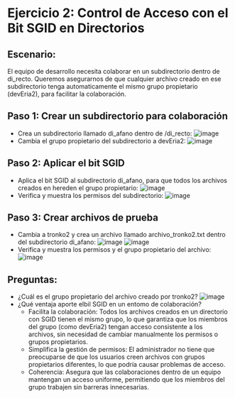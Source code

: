 # Ejercicio 2: Control de Acceso con el Bit SGID en Directorios
## Escenario:
El equipo de desarrollo necesita colaborar en un subdirectorio dentro de di_recto. Queremos asegurarnos de que cualquier archivo creado en ese subdirectorio tenga automaticamente el mismo grupo propietario (devEria2), para facilitar la colaboración.
## Paso 1: Crear un subdirectorio para colaboración
  - Crea un subdirectorio llamado di_afano dentro de /di_recto:
![image](https://github.com/user-attachments/assets/4e74a9e9-c1a0-4103-8c4e-35f40399fb78)
  - Cambia el grupo propietario del subdirectorio a devEria2:
![image](https://github.com/user-attachments/assets/572b9b0e-b39c-4183-a035-290e8a790b47)
## Paso 2: Aplicar el bit SGID
  - Aplica el bit SGID al subdirectorio di_afano, para que todos los archivos creados en hereden el grupo propietario:
![image](https://github.com/user-attachments/assets/9dd10697-6ecf-4dea-b565-6ee3fa78eccf)
  - Verifica y muestra los permisos del subdirectorio:
![image](https://github.com/user-attachments/assets/3f616161-4e97-4387-928f-ed52694673b0)
## Paso 3: Crear archivos de prueba
  - Cambia a tronko2 y crea un archivo llamado archivo_tronko2.txt dentro del subdirectorio di_afano:
![image](https://github.com/user-attachments/assets/3d02a4f0-a6e4-480d-88d7-7f2fa154f0cd)
![image](https://github.com/user-attachments/assets/3179ddaa-dddb-4f07-8266-a4d32ba75fdc)
  - Verifica y muestra los permisos y el grupo propietario del archivo:
![image](https://github.com/user-attachments/assets/50a1e949-8a28-4a10-bc68-fce1d5a3a22a)
## Preguntas:
  - ¿Cuál es el grupo propietario del archivo creado por tronko2?
![image](https://github.com/user-attachments/assets/97c5f63f-7511-42b9-8ead-773ff74b9b79)
  - ¿Qué ventaja aporte elbil SGID en un entomo de colaboración?
    - Facilita la colaboración: Todos los archivos creados en un directorio con SGID tienen el mismo grupo, lo que garantiza que los miembros del grupo (como devEria2) tengan acceso consistente a los archivos, sin necesidad de cambiar manualmente los permisos o grupos propietarios.
    - Simplifica la gestión de permisos: El administrador no tiene que preocuparse de que los usuarios creen archivos con grupos propietarios diferentes, lo que podría causar problemas de acceso.
    - Coherencia: Asegura que las colaboraciones dentro de un equipo mantengan un acceso uniforme, permitiendo que los miembros del grupo trabajen sin barreras innecesarias.
